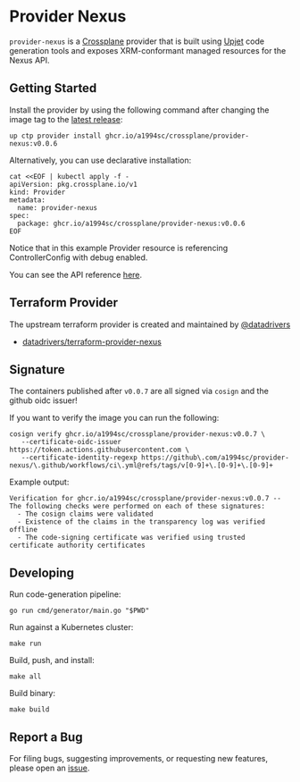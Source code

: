 # Provider Nexus

`provider-nexus` is a [Crossplane](https://crossplane.io/) provider that
is built using [Upjet](https://github.com/crossplane/upjet) code
generation tools and exposes XRM-conformant managed resources for the
Nexus API.

## Getting Started

Install the provider by using the following command after changing the image tag
to the [latest release](https://marketplace.upbound.io/providers/a1994sc/provider-nexus):
```
up ctp provider install ghcr.io/a1994sc/crossplane/provider-nexus:v0.0.6
```

Alternatively, you can use declarative installation:
```
cat <<EOF | kubectl apply -f -
apiVersion: pkg.crossplane.io/v1
kind: Provider
metadata:
  name: provider-nexus
spec:
  package: ghcr.io/a1994sc/crossplane/provider-nexus:v0.0.6
EOF
```

Notice that in this example Provider resource is referencing ControllerConfig with debug enabled.

You can see the API reference [here](https://doc.crds.dev/github.com/a1994sc/provider-nexus).

## Terraform Provider

The upstream terraform provider is created and maintained by [@datadrivers](https://github.com/datadrivers)

* [datadrivers/terraform-provider-nexus](https://github.com/datadrivers/terraform-provider-nexus)

## Signature

The containers published after `v0.0.7` are all signed via `cosign` and the github oidc issuer!

If you want to verify the image you can run the following:

```shell
cosign verify ghcr.io/a1994sc/crossplane/provider-nexus:v0.0.7 \
   --certificate-oidc-issuer https://token.actions.githubusercontent.com \
   --certificate-identity-regexp https://github\.com/a1994sc/provider-nexus/\.github/workflows/ci\.yml@refs/tags/v[0-9]+\.[0-9]+\.[0-9]+
```

Example output:

```text
Verification for ghcr.io/a1994sc/crossplane/provider-nexus:v0.0.7 --
The following checks were performed on each of these signatures:
  - The cosign claims were validated
  - Existence of the claims in the transparency log was verified offline
  - The code-signing certificate was verified using trusted certificate authority certificates
```

## Developing

Run code-generation pipeline:
```console
go run cmd/generator/main.go "$PWD"
```

Run against a Kubernetes cluster:

```console
make run
```

Build, push, and install:

```console
make all
```

Build binary:

```console
make build
```

## Report a Bug

For filing bugs, suggesting improvements, or requesting new features, please
open an [issue](https://github.com/a1994sc/provider-nexus/issues).
